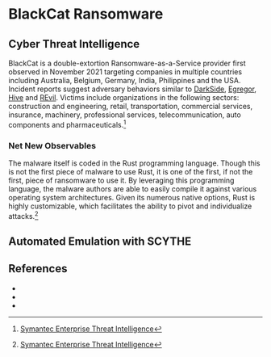 # BlackCat Ransomware

## Cyber Threat Intelligence
BlackCat is a double-extortion Ransomware-as-a-Service provider first observed in November 2021 targeting companies in multiple countries including Australia, Belgium, Germany, India, Philippines and the USA. Incident reports suggest adversary behaviors similar to [DarkSide](https://github.com/scythe-io/community-threats/tree/master/DarkSide), [Egregor](https://github.com/scythe-io/community-threats/tree/master/Egregor), [Hive](https://github.com/scythe-io/community-threats/tree/master/Hive) and [REvil](https://github.com/scythe-io/community-threats/tree/master/REvil). Victims include organizations in the following sectors: construction and engineering, retail, transportation, commercial services, insurance, machinery, professional services, telecommunication, auto components and pharmaceuticals.[^3]

### Net New Observables
The malware itself is coded in the Rust programming language. Though this is not the first piece of malware to use Rust, it is one of the first, if not the first, piece of ransomware to use it. By leveraging this programming language, the malware authors are able to easily compile it against various operating system architectures. Given its numerous native options, Rust is highly customizable, which facilitates the ability to pivot and individualize attacks.[^3]

## Automated Emulation with SCYTHE


## References
- [^1]: [Palo Alto Networks Unit42](https://unit42.paloaltonetworks.com/blackcat-ransomware/)
- [^2]: [SentinelOne Labs Threat Intelligence](https://www.sentinelone.com/labs/blackcat-ransomware-highly-configurable-rust-driven-raas-on-the-prowl-for-victims/)
- [^3]: [Symantec Enterprise Threat Intelligence](https://symantec-enterprise-blogs.security.com/blogs/threat-intelligence/noberus-blackcat-alphv-rust-ransomware)